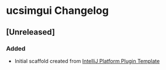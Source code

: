 <!-- Keep a Changelog guide -> https://keepachangelog.com -->

# ucsimgui Changelog

## [Unreleased]
### Added
- Initial scaffold created from [IntelliJ Platform Plugin Template](https://github.com/JetBrains/intellij-platform-plugin-template)
